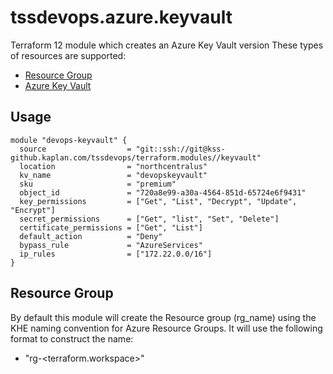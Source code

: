 # tssdevops.azure.keyvault
Terraform 12 module which creates an Azure Key Vault
version
These types of resources are supported:
* [Resource Group](https://www.terraform.io/docs/providers/azurerm/d/resource_group.html)
* [Azure Key Vault](https://www.terraform.io/docs/providers/azurerm/r/key_vault.html)

## Usage

```hcl
module "devops-keyvault" {
  source                  = "git::ssh://git@kss-github.kaplan.com/tssdevops/terraform.modules//keyvault"
  location                = "northcentralus"
  kv_name                 = "devopskeyvault"
  sku                     = "premium"
  object_id               = "720a8e99-a30a-4564-851d-65724e6f9431"
  key_permissions         = ["Get", "List", "Decrypt", "Update", "Encrypt"]
  secret_permissions      = ["Get", "list", "Set", "Delete"]
  certificate_permissions = ["Get", "List"]
  default_action          = "Deny"
  bypass_rule             = "AzureServices"
  ip_rules                = ["172.22.0.0/16"]
}
```

## Resource Group
By default this module will create the Resource group (rg_name) using the KHE naming convention for Azure Resource Groups. It will use the following format to construct the name:
* "rg-<terraform.workspace>"
